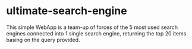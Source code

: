 # ultimate-search-engine
This simple WebApp is a team-up of forces of the 5 most used search engines connected into 1 single search engine, returning the top 20 items basing on the query provided.
